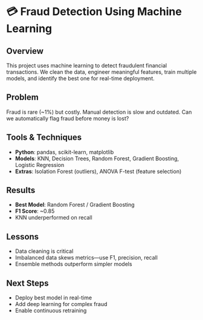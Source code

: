 # 💳 Fraud Detection Using Machine Learning

## Overview

This project uses machine learning to detect fraudulent financial transactions. We clean the data, engineer meaningful features, train multiple models, and identify the best one for real-time deployment.

## Problem

Fraud is rare (~1%) but costly. Manual detection is slow and outdated. Can we automatically flag fraud before money is lost?

## Tools & Techniques

- **Python**: pandas, scikit-learn, matplotlib  
- **Models**: KNN, Decision Trees, Random Forest, Gradient Boosting, Logistic Regression  
- **Extras**: Isolation Forest (outliers), ANOVA F-test (feature selection)

## Results

- **Best Model**: Random Forest / Gradient Boosting  
- **F1 Score**: ~0.85  
- KNN underperformed on recall

## Lessons

- Data cleaning is critical  
- Imbalanced data skews metrics—use F1, precision, recall  
- Ensemble methods outperform simpler models

## Next Steps

- Deploy best model in real-time  
- Add deep learning for complex fraud  
- Enable continuous retraining




